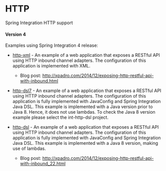 # HTTP
Spring Integration HTTP support
#### Version 4
Examples using Spring Integration 4 release:

* [http-xml] - An example of a web application that exposes a RESTful API using HTTP inbound channel adapters. The configuration of this application is implemented with XML.
  * Blog post: http://xpadro.com/2014/12/exposing-http-restful-api-with-inbound.html
 
* [http-dsl7] - An example of a web application that exposes a RESTful API using HTTP inbound channel adapters. The configuration of this application is fully implemented with JavaConfig and Spring Integration Java DSL. This example is implemented with a Java version prior to Java 8. Hence, it does not use lambdas. To check the Java 8 version example please select the int-http-dsl project.

* [http-dsl] - An example of a web application that exposes a RESTful API using HTTP inbound channel adapters. The configuration of this application is fully implemented with JavaConfig and Spring Integration Java DSL. This example is implemented with a Java 8 version, making use of lambdas.
  * Blog post: http://xpadro.com/2014/12/exposing-http-restful-api-with-inbound_22.html



   [http-xml]: https://github.com/xpadro/spring-integration/tree/master/http/http-xml
   [http-dsl7]: https://github.com/xpadro/spring-integration/tree/master/http/http-dsl7
   [http-dsl]: https://github.com/xpadro/spring-integration/tree/master/http/http-dsl

